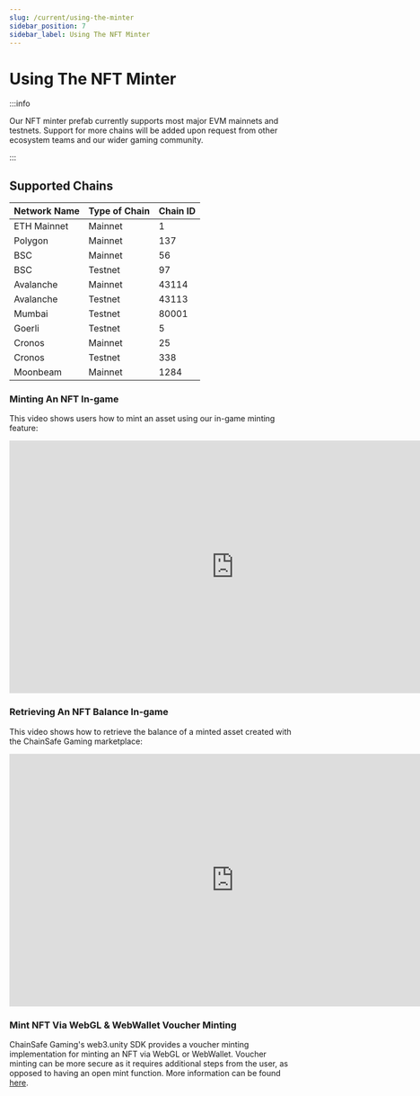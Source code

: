 ```yaml
---
slug: /current/using-the-minter
sidebar_position: 7
sidebar_label: Using The NFT Minter
---
```


# Using The NFT Minter

:::info


  Our NFT minter prefab currently supports most major EVM mainnets and testnets. Support for more chains will be added upon request from other ecosystem teams and our wider gaming community.

:::

## Supported Chains&#x20;

| Network Name | Type of Chain | Chain ID |
| ------------ | ------------- | -------- |
| ETH Mainnet  | Mainnet       | 1        |
| Polygon      | Mainnet       | 137      |
| BSC          | Mainnet       | 56       |
| BSC          | Testnet       | 97       |
| Avalanche    | Mainnet       | 43114    |
| Avalanche    | Testnet       | 43113    |
| Mumbai       | Testnet       | 80001    |
| Goerli       | Testnet       | 5        |
| Cronos       | Mainnet       | 25       |
| Cronos       | Testnet       | 338      |
| Moonbeam     | Mainnet       | 1284     |


### Minting An NFT In-game

This video shows users how to mint an asset using our in-game minting feature:

<iframe width="800" height="450" src="https://www.youtube-nocookie.com/embed/GsaNTvxE1I0" title="YouTube video player" frameborder="0" allow="accelerometer; autoplay; clipboard-write; encrypted-media; gyroscope; picture-in-picture" allowfullscreen></iframe>

### Retrieving An NFT Balance In-game

This video shows how to retrieve the balance of a minted asset created with the ChainSafe Gaming marketplace:

<iframe width="800" height="450" src="https://www.youtube-nocookie.com/embed/as_zbMAZvTU" title="YouTube video player" frameborder="0" allow="accelerometer; autoplay; clipboard-write; encrypted-media; gyroscope; picture-in-picture" allowfullscreen></iframe>


### Mint NFT Via WebGL & WebWallet Voucher Minting

ChainSafe Gaming's web3.unity SDK provides a voucher minting implementation for minting an NFT via WebGL or WebWallet. Voucher minting can be more secure as it requires additional steps from the user, as opposed to having an open mint function. More information can be found [here](https://docs.gaming.chainsafe.io/current/minting-with-voucher).
